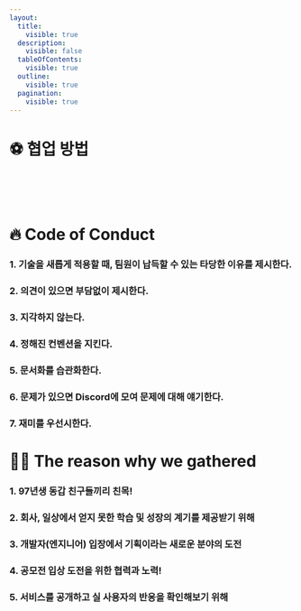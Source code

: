 ```yaml
---
layout:
  title:
    visible: true
  description:
    visible: false
  tableOfContents:
    visible: true
  outline:
    visible: true
  pagination:
    visible: true
---
```


# ⚽ 협업 방법
<figure><img src="../.gitbook/assets/image.png" alt=""><figcaption><p></p></figcaption></figure>
<br><br>

# 🔥 Code of Conduct
### 1. 기술을 새롭게 적용할 때, 팀원이 납득할 수 있는 타당한 이유를 제시한다.
### 2. 의견이 있으면 부담없이 제시한다.
### 3. 지각하지 않는다.
### 4. 정해진 컨벤션을 지킨다.
### 5. 문서화를 습관화한다.
### 6. 문제가 있으면 Discord에 모여 문제에 대해 얘기한다.
### 7.  재미를 우선시한다.

# 🏃🏻 The reason why we gathered
### 1. 97년생 동갑 친구들끼리 친목!
### 2. 회사, 일상에서 얻지 못한 학습 및 성장의 계기를 제공받기 위해
### 3. 개발자(엔지니어) 입장에서 기획이라는 새로운 분야의 도전
### 4. 공모전 입상 도전을 위한 협력과 노력!
### 5. 서비스를 공개하고 실 사용자의 반응을 확인해보기 위해